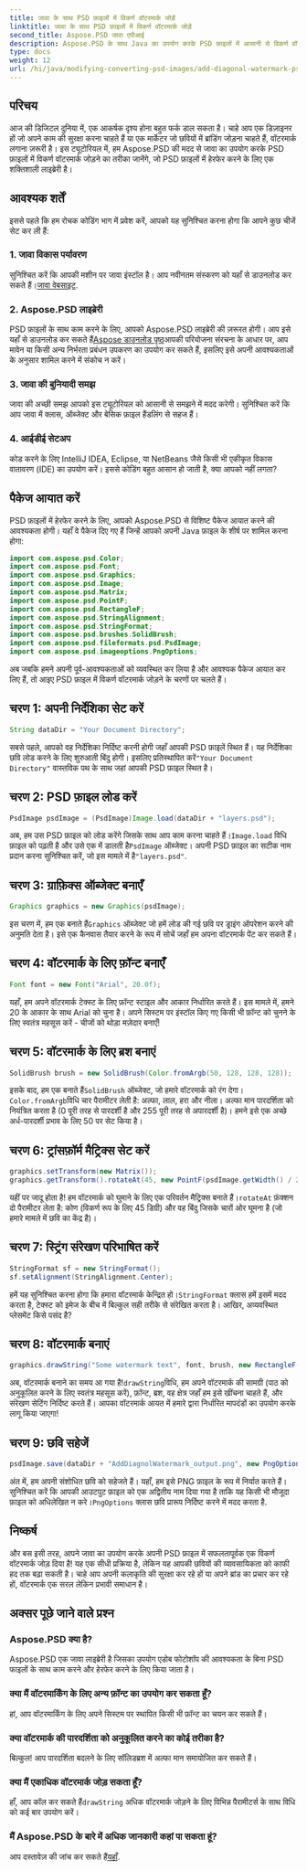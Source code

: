 ```yaml
---
title: जावा के साथ PSD फ़ाइलों में विकर्ण वॉटरमार्क जोड़ें
linktitle: जावा के साथ PSD फ़ाइलों में विकर्ण वॉटरमार्क जोड़ें
second_title: Aspose.PSD जावा एपीआई
description: Aspose.PSD के साथ Java का उपयोग करके PSD फ़ाइलों में आसानी से विकर्ण वॉटरमार्क जोड़ना सीखें। अपनी छवियों को आत्मविश्वास से बढ़ाने के लिए चरण-दर-चरण मार्गदर्शिका।
type: docs
weight: 12
url: /hi/java/modifying-converting-psd-images/add-diagonal-watermark-psd-files/
---
```

## परिचय
आज की डिजिटल दुनिया में, एक आकर्षक दृश्य होना बहुत फर्क डाल सकता है। चाहे आप एक डिज़ाइनर हों जो अपने काम की सुरक्षा करना चाहते हैं या एक मार्केटर जो छवियों में ब्रांडिंग जोड़ना चाहते हैं, वॉटरमार्क लगाना ज़रूरी है। इस ट्यूटोरियल में, हम Aspose.PSD की मदद से जावा का उपयोग करके PSD फ़ाइलों में विकर्ण वॉटरमार्क जोड़ने का तरीका जानेंगे, जो PSD फ़ाइलों में हेरफेर करने के लिए एक शक्तिशाली लाइब्रेरी है।
## आवश्यक शर्तें
इससे पहले कि हम रोचक कोडिंग भाग में प्रवेश करें, आपको यह सुनिश्चित करना होगा कि आपने कुछ चीजें सेट कर ली हैं:
### 1. जावा विकास पर्यावरण
 सुनिश्चित करें कि आपकी मशीन पर जावा इंस्टॉल है। आप नवीनतम संस्करण को यहाँ से डाउनलोड कर सकते हैं।[जावा वेबसाइट](https://www.oracle.com/java/technologies/javase-jdk11-downloads.html).
### 2. Aspose.PSD लाइब्रेरी
 PSD फ़ाइलों के साथ काम करने के लिए, आपको Aspose.PSD लाइब्रेरी की ज़रूरत होगी। आप इसे यहाँ से डाउनलोड कर सकते हैं[Aspose डाउनलोड पृष्ठ](https://releases.aspose.com/psd/java/)आपकी परियोजना संरचना के आधार पर, आप मावेन या किसी अन्य निर्भरता प्रबंधन उपकरण का उपयोग कर सकते हैं, इसलिए इसे अपनी आवश्यकताओं के अनुसार शामिल करने में संकोच न करें।
### 3. जावा की बुनियादी समझ
जावा की अच्छी समझ आपको इस ट्यूटोरियल को आसानी से समझने में मदद करेगी। सुनिश्चित करें कि आप जावा में क्लास, ऑब्जेक्ट और बेसिक फ़ाइल हैंडलिंग से सहज हैं।
### 4. आईडीई सेटअप
कोड करने के लिए IntelliJ IDEA, Eclipse, या NetBeans जैसे किसी भी एकीकृत विकास वातावरण (IDE) का उपयोग करें। इससे कोडिंग बहुत आसान हो जाती है, क्या आपको नहीं लगता?
## पैकेज आयात करें
PSD फ़ाइलों में हेरफेर करने के लिए, आपको Aspose.PSD से विशिष्ट पैकेज आयात करने की आवश्यकता होगी। यहाँ वे पैकेज दिए गए हैं जिन्हें आपको अपनी Java फ़ाइल के शीर्ष पर शामिल करना होगा:
```java
import com.aspose.psd.Color;
import com.aspose.psd.Font;
import com.aspose.psd.Graphics;
import com.aspose.psd.Image;
import com.aspose.psd.Matrix;
import com.aspose.psd.PointF;
import com.aspose.psd.RectangleF;
import com.aspose.psd.StringAlignment;
import com.aspose.psd.StringFormat;
import com.aspose.psd.brushes.SolidBrush;
import com.aspose.psd.fileformats.psd.PsdImage;
import com.aspose.psd.imageoptions.PngOptions;
```
अब जबकि हमने अपनी पूर्व-आवश्यकताओं को व्यवस्थित कर लिया है और आवश्यक पैकेज आयात कर लिए हैं, तो आइए PSD फ़ाइल में विकर्ण वॉटरमार्क जोड़ने के चरणों पर चलते हैं।
## चरण 1: अपनी निर्देशिका सेट करें
```java
String dataDir = "Your Document Directory";
```
सबसे पहले, आपको वह निर्देशिका निर्दिष्ट करनी होगी जहाँ आपकी PSD फ़ाइलें स्थित हैं। यह निर्देशिका छवि लोड करने के लिए शुरुआती बिंदु होगी। इसलिए प्रतिस्थापित करें`"Your Document Directory"` वास्तविक पथ के साथ जहां आपकी PSD फ़ाइल स्थित है।
## चरण 2: PSD फ़ाइल लोड करें
```java
PsdImage psdImage = (PsdImage)Image.load(dataDir + "layers.psd");
```
 अब, हम उस PSD फ़ाइल को लोड करेंगे जिसके साथ आप काम करना चाहते हैं।`Image.load` विधि फ़ाइल को पढ़ती है और उसे एक में डालती है`PsdImage` ऑब्जेक्ट। अपनी PSD फ़ाइल का सटीक नाम प्रदान करना सुनिश्चित करें, जो इस मामले में है`"layers.psd"`.
## चरण 3: ग्राफ़िक्स ऑब्जेक्ट बनाएँ
```java
Graphics graphics = new Graphics(psdImage);
```
 इस चरण में, हम एक बनाते हैं`Graphics` ऑब्जेक्ट जो हमें लोड की गई छवि पर ड्राइंग ऑपरेशन करने की अनुमति देता है। इसे एक कैनवास तैयार करने के रूप में सोचें जहाँ हम अपना वॉटरमार्क पेंट कर सकते हैं।
## चरण 4: वॉटरमार्क के लिए फ़ॉन्ट बनाएँ
```java
Font font = new Font("Arial", 20.0f);
```
यहाँ, हम अपने वॉटरमार्क टेक्स्ट के लिए फ़ॉन्ट स्टाइल और आकार निर्धारित करते हैं। इस मामले में, हमने 20 के आकार के साथ Arial को चुना है। अपने सिस्टम पर इंस्टॉल किए गए किसी भी फ़ॉन्ट को चुनने के लिए स्वतंत्र महसूस करें - चीजों को थोड़ा मज़ेदार बनाएँ!
## चरण 5: वॉटरमार्क के लिए ब्रश बनाएं
```java
SolidBrush brush = new SolidBrush(Color.fromArgb(50, 128, 128, 128));
```
 इसके बाद, हम एक बनाते हैं`SolidBrush` ऑब्जेक्ट, जो हमारे वॉटरमार्क को रंग देगा।`Color.fromArgb`विधि चार पैरामीटर लेती है: अल्फा, लाल, हरा और नीला। अल्फा मान पारदर्शिता को नियंत्रित करता है (0 पूरी तरह से पारदर्शी है और 255 पूरी तरह से अपारदर्शी है)। हमने इसे एक अच्छे अर्ध-पारदर्शी प्रभाव के लिए 50 पर सेट किया है।
## चरण 6: ट्रांसफ़ॉर्म मैट्रिक्स सेट करें
```java
graphics.setTransform(new Matrix());
graphics.getTransform().rotateAt(45, new PointF(psdImage.getWidth() / 2, psdImage.getHeight() / 2));
```
 यहीं पर जादू होता है! हम वॉटरमार्क को घुमाने के लिए एक परिवर्तन मैट्रिक्स बनाते हैं।`rotateAt` फ़ंक्शन दो पैरामीटर लेता है: कोण (विकर्ण रूप के लिए 45 डिग्री) और वह बिंदु जिसके चारों ओर घूमना है (जो हमारे मामले में छवि का केंद्र है)।
## चरण 7: स्ट्रिंग संरेखण परिभाषित करें
```java
StringFormat sf = new StringFormat();
sf.setAlignment(StringAlignment.Center);
```
 हमें यह सुनिश्चित करना होगा कि हमारा वॉटरमार्क केन्द्रित हो।`StringFormat` क्लास हमें इसमें मदद करता है, टेक्स्ट को इमेज के बीच में बिल्कुल सही तरीके से संरेखित करता है। आखिर, अव्यवस्थित प्लेसमेंट किसे पसंद है?
## चरण 8: वॉटरमार्क बनाएं
```java
graphics.drawString("Some watermark text", font, brush, new RectangleF(0, psdImage.getHeight() / 2, psdImage.getWidth(), psdImage.getHeight() / 2), sf);
```
 अब, वॉटरमार्क बनाने का समय आ गया है!`drawString`विधि, हम अपने वॉटरमार्क की सामग्री (पाठ को अनुकूलित करने के लिए स्वतंत्र महसूस करें), फ़ॉन्ट, ब्रश, वह क्षेत्र जहाँ हम इसे खींचना चाहते हैं, और संरेखण सेटिंग निर्दिष्ट करते हैं। आपका वॉटरमार्क आयत में हमारे द्वारा निर्धारित मापदंडों का उपयोग करके लागू किया जाएगा!
## चरण 9: छवि सहेजें
```java
psdImage.save(dataDir + "AddDiagnolWatermark_output.png", new PngOptions());
```
 अंत में, हम अपनी संशोधित छवि को सहेजते हैं। यहाँ, हम इसे PNG फ़ाइल के रूप में निर्यात करते हैं। सुनिश्चित करें कि आपकी आउटपुट फ़ाइल को एक अद्वितीय नाम दिया गया है ताकि यह किसी भी मौजूदा फ़ाइल को अधिलेखित न करे।`PngOptions` क्लास छवि प्रारूप निर्दिष्ट करने में मदद करता है.
## निष्कर्ष
और बस इसी तरह, आपने जावा का उपयोग करके अपनी PSD फ़ाइल में सफलतापूर्वक एक विकर्ण वॉटरमार्क जोड़ दिया है! यह एक सीधी प्रक्रिया है, लेकिन यह आपकी छवियों की व्यावसायिकता को काफी हद तक बढ़ा सकती है। चाहे आप अपनी कलाकृति की सुरक्षा कर रहे हों या अपने ब्रांड का प्रचार कर रहे हों, वॉटरमार्क एक सरल लेकिन प्रभावी समाधान है।

## अक्सर पूछे जाने वाले प्रश्न
### Aspose.PSD क्या है?
Aspose.PSD एक जावा लाइब्रेरी है जिसका उपयोग एडोब फोटोशॉप की आवश्यकता के बिना PSD फाइलों के साथ काम करने और हेरफेर करने के लिए किया जाता है।
### क्या मैं वॉटरमार्किंग के लिए अन्य फ़ॉन्ट का उपयोग कर सकता हूँ?
हां, आप वॉटरमार्किंग के लिए अपने सिस्टम पर स्थापित किसी भी फ़ॉन्ट का चयन कर सकते हैं।
### क्या वॉटरमार्क की पारदर्शिता को अनुकूलित करने का कोई तरीका है?
बिल्कुल! आप पारदर्शिता बदलने के लिए सॉलिडब्रश में अल्फा मान समायोजित कर सकते हैं।
### क्या मैं एकाधिक वॉटरमार्क जोड़ सकता हूँ?
 हाँ, आप कॉल कर सकते हैं`drawString` अधिक वॉटरमार्क जोड़ने के लिए विभिन्न पैरामीटर्स के साथ विधि को कई बार उपयोग करें।
### मैं Aspose.PSD के बारे में अधिक जानकारी कहां पा सकता हूं?
 आप दस्तावेज़ की जांच कर सकते हैं[यहाँ](https://reference.aspose.com/psd/java/).